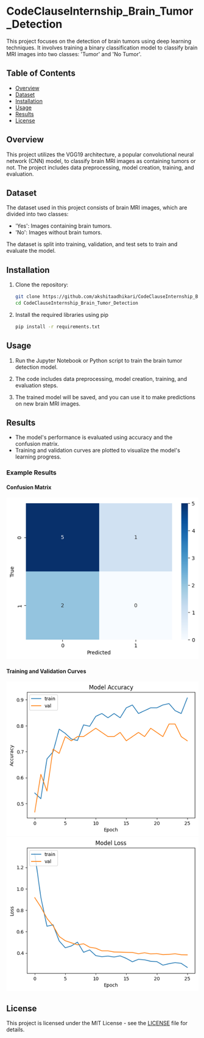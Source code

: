 # CodeClauseInternship_Brain_Tumor_Detection

This project focuses on the detection of brain tumors using deep learning techniques. It involves training a binary classification model to classify brain MRI images into two classes: 'Tumor' and 'No Tumor'.

## Table of Contents

- [Overview](#overview)
- [Dataset](#dataset)
- [Installation](#installation)
- [Usage](#usage)
- [Results](#results)
- [License](#license)

## Overview

This project utilizes the VGG19 architecture, a popular convolutional neural network (CNN) model, to classify brain MRI images as containing tumors or not. The project includes data preprocessing, model creation, training, and evaluation.

## Dataset

The dataset used in this project consists of brain MRI images, which are divided into two classes:
- 'Yes': Images containing brain tumors.
- 'No': Images without brain tumors.

The dataset is split into training, validation, and test sets to train and evaluate the model.

## Installation

1. Clone the repository:

    ```bash
    git clone https://github.com/akshitaadhikari/CodeClauseInternship_Brain_Tumor_Detection.git
    cd CodeClauseInternship_Brain_Tumor_Detection

2. Install the required libraries using pip
   
    ```bash
    pip install -r requirements.txt

## Usage

1. Run the Jupyter Notebook or Python script to train the brain tumor detection model.

2. The code includes data preprocessing, model creation, training, and evaluation steps.

3. The trained model will be saved, and you can use it to make predictions on new brain MRI images.

## Results

- The model's performance is evaluated using accuracy and the confusion matrix.
- Training and validation curves are plotted to visualize the model's learning progress.

### Example Results

#### Confusion Matrix

![Confusion Matrix](Result/matrix.png)

#### Training and Validation Curves

![Training and Validation Curves](Result/graph.png)
![Training and Validation Curves](Result/graph1.png)

## License

This project is licensed under the MIT License - see the [LICENSE](LICENSE) file for details.
